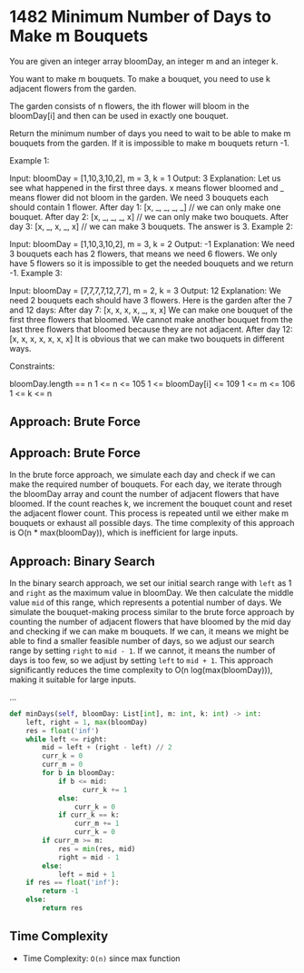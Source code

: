 # 1482 Minimum Number of Days to Make m Bouquets

You are given an integer array bloomDay, an integer m and an integer k.

You want to make m bouquets. To make a bouquet, you need to use k adjacent flowers from the garden.

The garden consists of n flowers, the ith flower will bloom in the bloomDay[i] and then can be used in exactly one bouquet.

Return the minimum number of days you need to wait to be able to make m bouquets from the garden. If it is impossible to make m bouquets return -1.

Example 1:

Input: bloomDay = [1,10,3,10,2], m = 3, k = 1
Output: 3
Explanation: Let us see what happened in the first three days. x means flower bloomed and _ means flower did not bloom in the garden.
We need 3 bouquets each should contain 1 flower.
After day 1: [x, _, _, _, _] // we can only make one bouquet.
After day 2: [x, _, _, _, x] // we can only make two bouquets.
After day 3: [x, _, x, _, x] // we can make 3 bouquets. The answer is 3.
Example 2:

Input: bloomDay = [1,10,3,10,2], m = 3, k = 2
Output: -1
Explanation: We need 3 bouquets each has 2 flowers, that means we need 6 flowers. We only have 5 flowers so it is impossible to get the needed bouquets and we return -1.
Example 3:

Input: bloomDay = [7,7,7,7,12,7,7], m = 2, k = 3
Output: 12
Explanation: We need 2 bouquets each should have 3 flowers.
Here is the garden after the 7 and 12 days:
After day 7: [x, x, x, x, _, x, x]
We can make one bouquet of the first three flowers that bloomed. We cannot make another bouquet from the last three flowers that bloomed because they are not adjacent.
After day 12: [x, x, x, x, x, x, x]
It is obvious that we can make two bouquets in different ways.

Constraints:

bloomDay.length == n
1 <= n <= 105
1 <= bloomDay[i] <= 109
1 <= m <= 106
1 <= k <= n

## Approach: Brute Force

## Approach: Brute Force

In the brute force approach, we simulate each day and check if we can make the required number of bouquets. For each day, we iterate through the bloomDay array and count the number of adjacent flowers that have bloomed. If the count reaches k, we increment the bouquet count and reset the adjacent flower count. This process is repeated until we either make m bouquets or exhaust all possible days. The time complexity of this approach is O(n \* max(bloomDay)), which is inefficient for large inputs.

## Approach: Binary Search

In the binary search approach, we set our initial search range with `left` as 1 and `right` as the maximum value in bloomDay. We then calculate the middle value `mid` of this range, which represents a potential number of days. We simulate the bouquet-making process similar to the brute force approach by counting the number of adjacent flowers that have bloomed by the mid day and checking if we can make m bouquets. If we can, it means we might be able to find a smaller feasible number of days, so we adjust our search range by setting `right` to `mid - 1`. If we cannot, it means the number of days is too few, so we adjust by setting `left` to `mid + 1`. This approach significantly reduces the time complexity to O(n log(max(bloomDay))), making it suitable for large inputs.

...

```python
def minDays(self, bloomDay: List[int], m: int, k: int) -> int:
    left, right = 1, max(bloomDay)
    res = float('inf')
    while left <= right:
        mid = left + (right - left) // 2
        curr_k = 0
        curr_m = 0
        for b in bloomDay:
            if b <= mid:
                  curr_k += 1
            else:
                curr_k = 0
            if curr_k == k:
                curr_m += 1
                curr_k = 0
        if curr_m >= m:
            res = min(res, mid)
            right = mid - 1
        else:
            left = mid + 1
    if res == float('inf'):
        return -1
    else:
        return res
```

## Time Complexity

- Time Complexity: `O(n)` since max function
